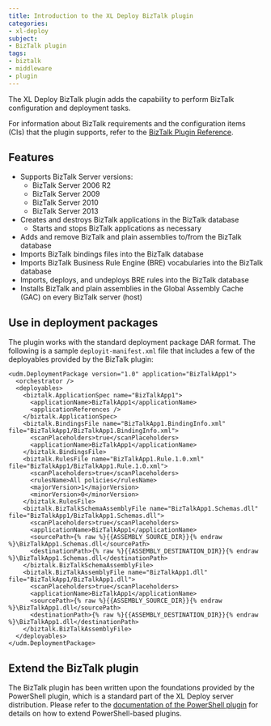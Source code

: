 ```yaml
---
title: Introduction to the XL Deploy BizTalk plugin
categories:
- xl-deploy
subject:
- BizTalk plugin
tags:
- biztalk
- middleware
- plugin
---
```


The XL Deploy BizTalk plugin adds the capability to perform BizTalk configuration and deployment tasks.

For information about BizTalk requirements and the configuration items (CIs) that the plugin supports, refer to the [BizTalk Plugin Reference](/xl-deploy/latest/biztalkPluginManual.html). 

## Features

* Supports BizTalk Server versions:
    * BizTalk Server 2006 R2
    * BizTalk Server 2009
    * BizTalk Server 2010
    * BizTalk Server 2013
* Creates and destroys BizTalk applications in the BizTalk database
    * Starts and stops BizTalk applications as necessary
* Adds and remove BizTalk and plain assemblies to/from the BizTalk database
* Imports BizTalk bindings files into the BizTalk database
* Imports BizTalk Business Rule Engine (BRE) vocabularies into the BizTalk database
* Imports, deploys, and undeploys BRE rules into the BizTalk database
* Installs BizTalk and plain assemblies in the Global Assembly Cache (GAC) on every BizTalk server (host)

## Use in deployment packages

The plugin works with the standard deployment package DAR format. The following is a sample `deployit-manifest.xml` file that includes a few of the deployables provided by the BizTalk plugin:

    <udm.DeploymentPackage version="1.0" application="BizTalkApp1">
      <orchestrator />
      <deployables>
        <biztalk.ApplicationSpec name="BizTalkApp1">
          <applicationName>BizTalkApp1</applicationName>
          <applicationReferences />
        </biztalk.ApplicationSpec>
        <biztalk.BindingsFile name="BizTalkApp1.BindingInfo.xml" file="BizTalkApp1/BizTalkApp1.BindingInfo.xml">
          <scanPlaceholders>true</scanPlaceholders>
          <applicationName>BizTalkApp1</applicationName>
        </biztalk.BindingsFile>
        <biztalk.RulesFile name="BizTalkApp1.Rule.1.0.xml" file="BizTalkApp1/BizTalkApp1.Rule.1.0.xml">
          <scanPlaceholders>true</scanPlaceholders>
          <rulesName>All policies</rulesName>
          <majorVersion>1</majorVersion>
          <minorVersion>0</minorVersion>
        </biztalk.RulesFile>
        <biztalk.BizTalkSchemaAssemblyFile name="BizTalkApp1.Schemas.dll" file="BizTalkApp1/BizTalkApp1.Schemas.dll">
          <scanPlaceholders>true</scanPlaceholders>
          <applicationName>BizTalkApp1</applicationName>
          <sourcePath>{% raw %}{{ASSEMBLY_SOURCE_DIR}}{% endraw %}\BizTalkApp1.Schemas.dll</sourcePath>
          <destinationPath>{% raw %}{{ASSEMBLY_DESTINATION_DIR}}{% endraw %}\BizTalkApp1.Schemas.dll</destinationPath>
        </biztalk.BizTalkSchemaAssemblyFile>
        <biztalk.BizTalkAssemblyFile name="BizTalkApp1.dll" file="BizTalkApp1/BizTalkApp1.dll">
          <scanPlaceholders>true</scanPlaceholders>
          <applicationName>BizTalkApp1</applicationName>
          <sourcePath>{% raw %}{{ASSEMBLY_SOURCE_DIR}}{% endraw %}\BizTalkApp1.dll</sourcePath>
          <destinationPath>{% raw %}{{ASSEMBLY_DESTINATION_DIR}}{% endraw %}\BizTalkApp1.dll</destinationPath>
        </biztalk.BizTalkAssemblyFile>
      </deployables>
    </udm.DeploymentPackage>

## Extend the BizTalk plugin

The BizTalk plugin has been written upon the foundations provided by the PowerShell plugin, which is a standard part of the XL Deploy server distribution. Please refer to the [documentation of the PowerShell plugin](/xl-deploy/concept/introduction-to-the-xl-deploy-powershell-plugin.html) for details on how to extend PowerShell-based plugins.
